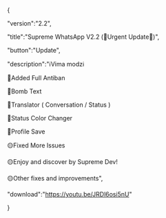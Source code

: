 {

 "version":"2.2",

 "title":"Supreme WhatsApp V2.2 (🚨Urgent Update🚨)",

 "button":"Update",

 "description":"ℹ️Vima modzℹ️

🚨Added Full Antiban

🔴Bomb Text

🔴Translator ( Conversation / Status )

🔴Status Color Changer

🔴Profile Save

🟡Fixed More Issues

🟡Enjoy and discover by Supreme Dev!

🟡Other fixes and improvements",

 "download":"https://youtu.be/JRDl6osi5nU"

}
